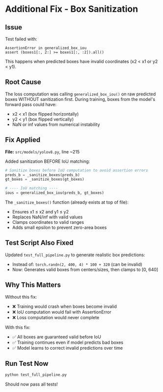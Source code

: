 # Additional Fix - Box Sanitization

## Issue

Test failed with:

```
AssertionError in generalized_box_iou
assert (boxes1[:, 2:] >= boxes1[:, :2]).all()
```

This happens when predicted boxes have invalid coordinates (x2 < x1 or y2 < y1).

## Root Cause

The loss computation was calling `generalized_box_iou()` on raw predicted boxes WITHOUT sanitization first. During training, boxes from the model's forward pass could have:

- x2 < x1 (box flipped horizontally)
- y2 < y1 (box flipped vertically)
- NaN or inf values from numerical instability

## Fix Applied

**File:** `src/models/yolov8.py`, line ~215

Added sanitization BEFORE IoU matching:

```python
# Sanitize boxes before IoU computation to avoid assertion errors
preds_b = _sanitize_boxes(preds_b)
gt_boxes = _sanitize_boxes(gt_boxes)

# ---- IoU matching ----
ious = generalized_box_iou(preds_b, gt_boxes)
```

The `_sanitize_boxes()` function (already exists at top of file):

- Ensures x1 ≤ x2 and y1 ≤ y2
- Replaces NaN/inf with valid values
- Clamps coordinates to valid ranges
- Adds small epsilon to prevent zero-area boxes

## Test Script Also Fixed

Updated `test_full_pipeline.py` to generate realistic box predictions:

- Instead of: `torch.randn(2, 400, 4) * 100 + 320` (can be invalid)
- Now: Generates valid boxes from centers/sizes, then clamps to [0, 640]

## Why This Matters

Without this fix:

- ❌ Training would crash when boxes become invalid
- ❌ IoU computation would fail with AssertionError
- ❌ Loss computation would never complete

With this fix:

- ✅ All boxes are guaranteed valid before IoU
- ✅ Training continues even if model predicts bad boxes
- ✅ Model learns to correct invalid predictions over time

## Run Test Now

```bash
python test_full_pipeline.py
```

Should now pass all tests!
